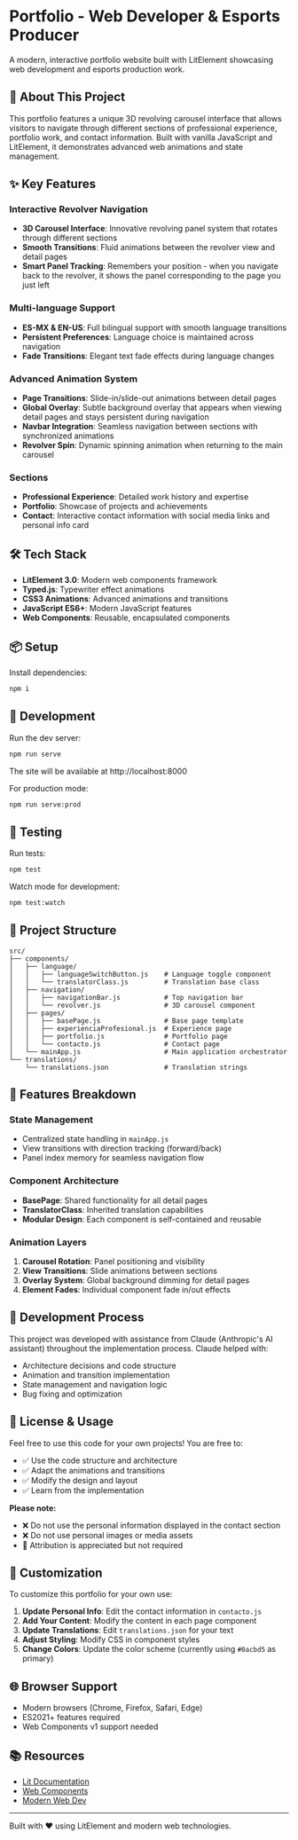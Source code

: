 # Portfolio - Web Developer & Esports Producer

A modern, interactive portfolio website built with LitElement showcasing web development and esports production work.

## 🎯 About This Project

This portfolio features a unique 3D revolving carousel interface that allows visitors to navigate through different sections of professional experience, portfolio work, and contact information. Built with vanilla JavaScript and LitElement, it demonstrates advanced web animations and state management.

## ✨ Key Features

### Interactive Revolver Navigation
- **3D Carousel Interface**: Innovative revolving panel system that rotates through different sections
- **Smooth Transitions**: Fluid animations between the revolver view and detail pages
- **Smart Panel Tracking**: Remembers your position - when you navigate back to the revolver, it shows the panel corresponding to the page you just left

### Multi-language Support
- **ES-MX & EN-US**: Full bilingual support with smooth language transitions
- **Persistent Preferences**: Language choice is maintained across navigation
- **Fade Transitions**: Elegant text fade effects during language changes

### Advanced Animation System
- **Page Transitions**: Slide-in/slide-out animations between detail pages
- **Global Overlay**: Subtle background overlay that appears when viewing detail pages and stays persistent during navigation
- **Navbar Integration**: Seamless navigation between sections with synchronized animations
- **Revolver Spin**: Dynamic spinning animation when returning to the main carousel

### Sections
- **Professional Experience**: Detailed work history and expertise
- **Portfolio**: Showcase of projects and achievements
- **Contact**: Interactive contact information with social media links and personal info card

## 🛠️ Tech Stack

- **LitElement 3.0**: Modern web components framework
- **Typed.js**: Typewriter effect animations
- **CSS3 Animations**: Advanced animations and transitions
- **JavaScript ES6+**: Modern JavaScript features
- **Web Components**: Reusable, encapsulated components

## 📦 Setup

Install dependencies:

```bash
npm i
```

## 🚀 Development

Run the dev server:

```bash
npm run serve
```

The site will be available at http://localhost:8000

For production mode:

```bash
npm run serve:prod
```

## 🧪 Testing

Run tests:

```bash
npm test
```

Watch mode for development:

```bash
npm test:watch
```

## 📝 Project Structure

```
src/
├── components/
│   ├── language/
│   │   ├── languageSwitchButton.js    # Language toggle component
│   │   └── translatorClass.js         # Translation base class
│   ├── navigation/
│   │   ├── navigationBar.js           # Top navigation bar
│   │   └── revolver.js                # 3D carousel component
│   ├── pages/
│   │   ├── basePage.js                # Base page template
│   │   ├── experienciaProfesional.js  # Experience page
│   │   ├── portfolio.js               # Portfolio page
│   │   └── contacto.js                # Contact page
│   └── mainApp.js                     # Main application orchestrator
└── translations/
    └── translations.json              # Translation strings
```

## 🎨 Features Breakdown

### State Management
- Centralized state handling in `mainApp.js`
- View transitions with direction tracking (forward/back)
- Panel index memory for seamless navigation flow

### Component Architecture
- **BasePage**: Shared functionality for all detail pages
- **TranslatorClass**: Inherited translation capabilities
- **Modular Design**: Each component is self-contained and reusable

### Animation Layers
1. **Carousel Rotation**: Panel positioning and visibility
2. **View Transitions**: Slide animations between sections
3. **Overlay System**: Global background dimming for detail pages
4. **Element Fades**: Individual component fade in/out effects

## 🤖 Development Process

This project was developed with assistance from Claude (Anthropic's AI assistant) throughout the implementation process. Claude helped with:
- Architecture decisions and code structure
- Animation and transition implementation
- State management and navigation logic
- Bug fixing and optimization

## 📄 License & Usage

Feel free to use this code for your own projects! You are free to:
- ✅ Use the code structure and architecture
- ✅ Adapt the animations and transitions
- ✅ Modify the design and layout
- ✅ Learn from the implementation

**Please note:**
- ❌ Do not use the personal information displayed in the contact section
- ❌ Do not use personal images or media assets
- 🙏 Attribution is appreciated but not required

## 🔧 Customization

To customize this portfolio for your own use:

1. **Update Personal Info**: Edit the contact information in `contacto.js`
2. **Add Your Content**: Modify the content in each page component
3. **Update Translations**: Edit `translations.json` for your text
4. **Adjust Styling**: Modify CSS in component styles
5. **Change Colors**: Update the color scheme (currently using `#0acbd5` as primary)

## 🌐 Browser Support

- Modern browsers (Chrome, Firefox, Safari, Edge)
- ES2021+ features required
- Web Components v1 support needed

## 📚 Resources

- [Lit Documentation](https://lit.dev)
- [Web Components](https://www.webcomponents.org/)
- [Modern Web Dev](https://modern-web.dev/)

---

Built with ❤️ using LitElement and modern web technologies.
